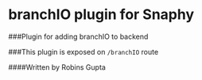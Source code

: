 # branchIO plugin for Snaphy


###Plugin for adding branchIO to backend

###This plugin is exposed on  `/branchIO` route




####Written by Robins Gupta

